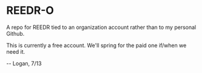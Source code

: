 # REEDR-O

A repo for REEDR tied to an organization account rather than to my personal Github.

This is currently a free account.  We'll spring for the paid one if/when we need it.


-- Logan, 7/13

